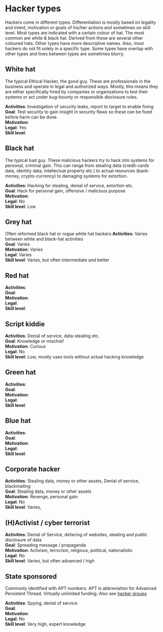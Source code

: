 # Hacker types
Hackers come in different types. Differentiation is mostly based on legality and intent, motivation or goals of his/her actions and sometimes on skill level.
Most types are indicated with a certain colour of hat. The most common are white & black hat. 
Derived from these are several other coloured hats. Other types have more descriptive names.
Also, most hackers do not fit solely in a specific type. Some types have overlap with other types and lines between types are sometimes blurry.


## White hat
The typical Ethical Hacker, the good guy. These are professionals in the business and operate in legal and authorized ways.
Mostly, this means they are either specifically hired by companies or organizations to test their systems or 
act under bug-bounty or responsible disclosure rules.

<b>Activities</b>: Investigation of security leaks, report to target to enable fixing <br>
<b>Goal</b>: Test security to gain insight in security flaws so these can be fixed before harm can be done.<br>
<b>Motivation</b>: <br>
<b>Legal</b>: Yes <br>
<b>Skill level</b>: <br>

## Black hat
The typical bad guy. These malicious hackers try to hack into systems for personal, criminal gain.
This can range from stealing data (credit-cards data, identity data, intellectual property etc.) to actual resources 
(bank-money, crypto-currency) to damaging systems for extortion.

<b>Activities</b>: Hacking for stealing, denial of service, extortion etc. <br>
<b>Goal</b>: Hack for personal gain, offensive / malicious purpose<br>
<b>Motivation</b>: <br>
<b>Legal</b>: No<br>
<b>Skill level</b>: Low <br>

## Grey hat
Often reformed black hat or rogue white hat hackers
<b>Activities</b>: Varies between white and black-hat activities <br>
<b>Goal</b>: Varies <br>
<b>Motivation</b>: Varies <br>
<b>Legal</b>: Varies <br>
<b>Skill level</b>: Varies, but often intermediate and better <br>

## Red hat
<b>Activities</b>:  <br>
<b>Goal</b>: <br>
<b>Motivation</b>: <br>
<b>Legal</b>: <br>
<b>Skill level</b>: <br>

## Script kiddie
<b>Activities</b>: Denial of service, data-stealing etc. <br>
<b>Goal</b>: Knowledge or mischief<br>
<b>Motivation</b>: Curious<br>
<b>Legal</b>: No <br>
<b>Skill level:</b> Low, mostly uses tools without actual hacking knowledge <br>

## Green hat
<b>Activities</b>:  <br>
<b>Goal</b>: <br>
<b>Motivation</b>: <br>
<b>Legal</b>: <br>
<b>Skill level</b>: <br>

## Blue hat
<b>Activities</b>:  <br>
<b>Goal</b>: <br>
<b>Motivation</b>: <br>
<b>Legal</b>: <br>
<b>Skill level</b>: <br>

## Corporate hacker
<b>Activities</b>: Stealing data, money or other assets, Denial of service, blackmailing <br>
<b>Goal</b>: Stealing data, money or other assets<br>
<b>Motivation</b>: Revenge, personal gain<br>
<b>Legal</b>: No <br>
<b>Skill level</b>: Varies, <br>

## (H)Activist / cyber terrorist
<b>Activities</b>: Denial of Service, defacing of websites, stealing and public disclosure of data <br>
<b>Goal</b>: Spreading message / propaganda <br>
<b>Motivation</b>: Activism, terrorism, religious, political, nationalistic <br>
<b>Legal</b>: No <br>
<b>Skill level</b>: Varies, but often advanced / high <br>

## State sponsored
Commonly identified with APT-numbers. APT is abbreviation for Advanced Persistent Thread. 
Virtually unlimited funding. Also see [hacker groups](hackerGroups.md)<br>

<b>Activities</b>: Spying, denial of service <br>
<b>Goal</b>: <br>
<b>Motivation</b>: <br>
<b>Legal</b>: No <br>
<b>Skill level</b>: Very high, expert knowledge <br>

